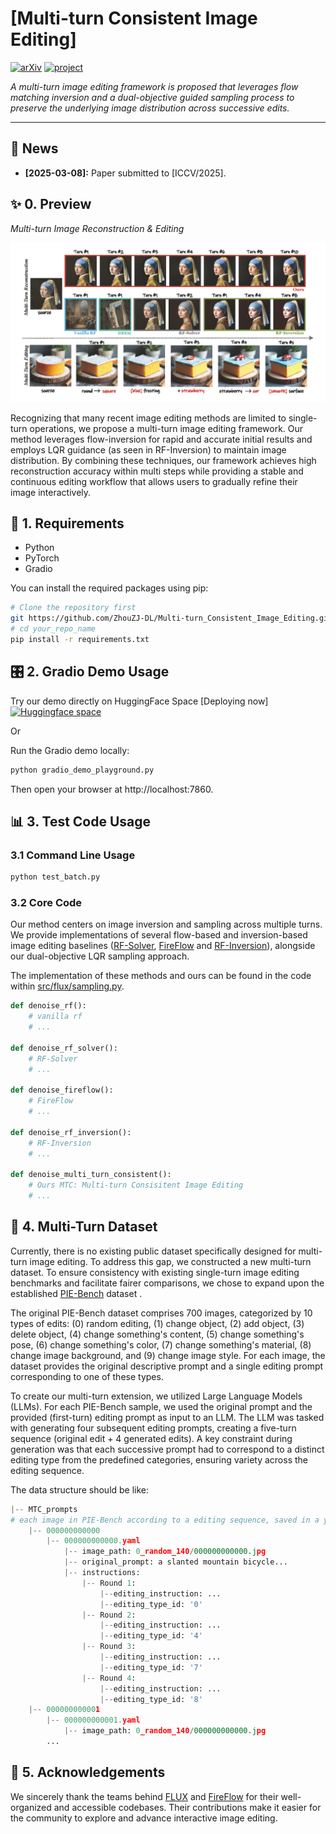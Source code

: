 # [Multi-turn Consistent Image Editing]

[![arXiv](https://img.shields.io/badge/arXiv-Multi_Turn-b31b1b.svg)]()
[![project](https://img.shields.io/badge/project-Multi_Turn-green.svg)]()
<!--[![Huggingface space](https://img.shields.io/badge/🤗-Online%20Demo-blue.svg)]()[deploying]-->

*A multi-turn image editing framework is proposed that leverages flow matching inversion and a dual-objective guided sampling process to preserve the underlying image distribution across successive edits.*
<!-- [![Hugging Face Spaces](https://img.shields.io/badge/%F0%9F%A4%97%20Hugging%20Face-Spaces-blue)](link/to/your/huggingface_space) -->

---

## 📰 News

<!--*   **[2025-04-26]:** Preprint submitted to arXiv.-->

<!--*   **[2025-04-26]:** Online Gradio demo launched. -->
*   **[2025-03-08]:** Paper submitted to [ICCV/2025].

## ✨ 0. Preview

*Multi-turn Image Reconstruction & Editing*

![Preview Image/GIF](static/images/teaser.drawio.png)

Recognizing that many recent image editing methods are limited to single-turn operations, we propose a multi-turn image editing framework. 
Our method leverages flow-inversion for rapid and accurate initial results and employs LQR guidance (as seen in RF-Inversion) to maintain image distribution.
By combining these techniques, our framework achieves high reconstruction accuracy within multi steps while providing a stable and continuous editing workflow that allows users to gradually refine their image interactively.

## 🔧 1. Requirements

*   Python
*   PyTorch
*   Gradio

You can install the required packages using pip:

```bash
# Clone the repository first
git https://github.com/ZhouZJ-DL/Multi-turn_Consistent_Image_Editing.git
# cd your_repo_name
pip install -r requirements.txt
```

## 🎛️ 2. Gradio Demo Usage
Try our demo directly on HuggingFace Space [Deploying now]
[![Huggingface space](https://img.shields.io/badge/🤗-Online%20Demo-blue.svg)]()

Or

Run the Gradio demo locally:
```bash
python gradio_demo_playground.py
```
Then open your browser at http://localhost:7860.

## 📊 3. Test Code Usage

### 3.1 Command Line Usage
```bash
python test_batch.py
```
### 3.2 Core Code
Our method centers on image inversion and sampling across multiple turns. We provide implementations of several flow-based and inversion-based image editing baselines ([RF-Solver](), [FireFlow]() and [RF-Inversion]()), alongside our dual-objective LQR sampling approach.

The implementation of these methods and ours can be found in the code within [src/flux/sampling.py]().
```python
def denoise_rf():
    # vanilla rf
    # ...

def denoise_rf_solver():
    # RF-Solver
    # ...

def denoise_fireflow():
    # FireFlow
    # ...

def denoise_rf_inversion():
    # RF-Inversion
    # ...

def denoise_multi_turn_consistent():
    # Ours MTC: Multi-turn Consisitent Image Editing
    # ...
```


## 🔄 4. Multi-Turn Dataset
Currently, there is no existing public dataset specifically designed for multi-turn image editing. To address this gap, we constructed a new multi-turn dataset. To ensure consistency with existing single-turn image editing benchmarks and facilitate fairer comparisons, we chose to expand upon the established [PIE-Bench](https://github.com/cure-lab/PnPInversion) dataset .

The original PIE-Bench dataset comprises 700 images, categorized by 10 types of edits: (0) random editing, (1) change object, (2) add object, (3) delete object, (4) change something's content, (5) change something's pose, (6) change something's color, (7) change something's material, (8) change image background, and (9) change image style. For each image, the dataset provides the original descriptive prompt and a single editing prompt corresponding to one of these types.

To create our multi-turn extension, we utilized Large Language Models (LLMs). For each PIE-Bench sample, we used the original prompt and the provided (first-turn) editing prompt as input to an LLM. The LLM was tasked with generating four subsequent editing prompts, creating a five-turn sequence (original edit + 4 generated edits). A key constraint during generation was that each successive prompt had to correspond to a distinct editing type from the predefined categories, ensuring variety across the editing sequence.

The data structure should be like:
```python
|-- MTC_prompts
# each image in PIE-Bench according to a editing sequence, saved in a yaml file
    |-- 000000000000
        |-- 000000000000.yaml
            |-- image_path: 0_random_140/000000000000.jpg
            |-- original_prompt: a slanted mountain bicycle...
            |-- instructions:
                |-- Round 1:
                    |--editing_instruction: ...
                    |--editing_type_id: '0'
                |-- Round 2:
                    |--editing_instruction: ...
                    |--editing_type_id: '4'
                |-- Round 3:
                    |--editing_instruction: ...
                    |--editing_type_id: '7'
                |-- Round 4:
                    |--editing_instruction: ...
                    |--editing_type_id: '8'
    |-- 000000000001
        |-- 000000000001.yaml
            |-- image_path: 0_random_140/000000000000.jpg
        ...
```

## 💖 5. Acknowledgements 
We sincerely thank the teams behind [FLUX](https://github.com/black-forest-labs/flux) and [FireFlow](https://github.com/HolmesShuan/FireFlow-Fast-Inversion-of-Rectified-Flow-for-Image-Semantic-Editing) for their well-organized and accessible codebases. Their contributions make it easier for the community to explore and advance interactive image editing.
